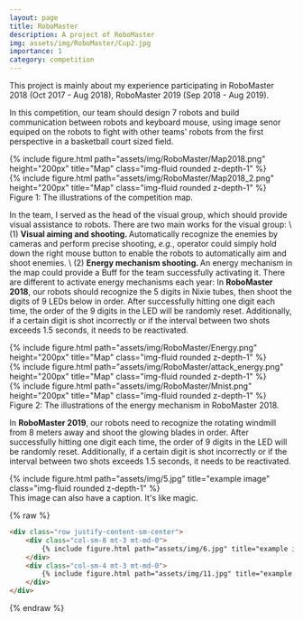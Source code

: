 ```yaml
---
layout: page
title: RoboMaster
description: A project of RoboMaster
img: assets/img/RoboMaster/Cup2.jpg
importance: 1
category: competition
---
```


This project is mainly about my experience participating in RoboMaster 2018 (Oct 2017 - Aug 2018), RoboMaster 2019 (Sep 2018 - Aug 2019).

In this competition, our team should design 7 robots and build communication between robots and keyboard mouse, using image senor equiped on the robots to fight with other teams' robots from the first perspective in a basketball court sized field. 

<style>
  .row .col-sm img {
    min-height: 250px;
  }
</style>

<div class="row">
    <div class="col-sm mt-3 mt-md-0">
        {% include figure.html path="assets/img/RoboMaster/Map2018.png" height="200px" title="Map" class="img-fluid rounded z-depth-1" %}
    </div>
    <div class="col-sm mt-3 mt-md-0">
        {% include figure.html path="assets/img/RoboMaster/Map2018_2.png" height="200px" title="Map" class="img-fluid rounded z-depth-1" %}
    </div>
</div>
<div class="caption">
    Figure 1: The illustrations of the competition map.
</div>

In the team, I served as the head of the visual group, which should provide visual assistance to robots. There are two main works for the visual group: \\
(1) <b>Visual aiming and shooting. </b> Automatically recognize the enemies by cameras and perform precise shooting, <i>e.g.</i>, operator could simply hold down the right mouse button to enable the robots to automatically aim and shoot enemies. \\
(2) <b>Energy mechanism shooting. </b> An energy mechanism in the map could provide a Buff for the team successfully activating it. There are different to activate energy mechanisms each year:
In <b>RoboMaster 2018</b>, our robots should recognize the 5 digits in Nixie tubes, then shoot the digits of 9 LEDs below in order. After successfully hitting one digit each time, the order of the 9 digits in the LED will be randomly reset. Additionally, if a certain digit is shot incorrectly or if the interval between two shots exceeds 1.5 seconds, it needs to be reactivated.

<div class="row">
    <div class="col-sm-4 mt-3 mt-md-0">
        {% include figure.html path="assets/img/RoboMaster/Energy.png" height="200px" title="Map" class="img-fluid rounded z-depth-1" %}
    </div>
    <div class="col-sm-4 mt-3 mt-md-0">
        {% include figure.html path="assets/img/RoboMaster/attack_energy.png" height="200px" title="Map" class="img-fluid rounded z-depth-1" %}
    </div>
     <div class="col-sm-4 mt-3 mt-md-0">
        {% include figure.html path="assets/img/RoboMaster/Mnist.png" height="200px" title="Map" class="img-fluid rounded z-depth-1" %}
    </div>
</div>
<div class="caption">
    Figure 2: The illustrations of the energy mechanism in RoboMaster 2018.
</div>

In <b>RoboMaster 2019</b>, our robots need to recognize the rotating windmill from 8 meters away and shoot the glowing blades in order. After successfully hitting one digit each time, the order of 9 digits in the LED will be randomly reset. Additionally, if a certain digit is shot incorrectly or if the interval between two shots exceeds 1.5 seconds, it needs to be reactivated.

<div class="row">
    <div class="col-sm mt-3 mt-md-0">
        {% include figure.html path="assets/img/5.jpg" title="example image" class="img-fluid rounded z-depth-1" %}
    </div>
</div>
<div class="caption">
    This image can also have a caption. It's like magic.
</div>


{% raw %}
```html
<div class="row justify-content-sm-center">
    <div class="col-sm-8 mt-3 mt-md-0">
        {% include figure.html path="assets/img/6.jpg" title="example image" class="img-fluid rounded z-depth-1" %}
    </div>
    <div class="col-sm-4 mt-3 mt-md-0">
        {% include figure.html path="assets/img/11.jpg" title="example image" class="img-fluid rounded z-depth-1" %}
    </div>
</div>
```
{% endraw %}
